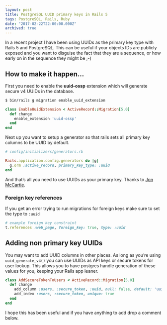 ```yaml
---
layout: post
title: PostgreSQL UUID primary keys in Rails 5
tags: PostgreSQL, Rails, Ruby
date: "2017-02-22T22:00:00.000Z"
archived: true
---
```


In a recent project I have been using UUIDs as the primary key type with Rails 5 and PostgreSQL. This can be useful if your objects IDs are publicly exposed and you want to disguise the fact that they are a sequence, or how early on in the sequence they might be ;-)

## How to make it happen...

First you need to enable the **uuid-ossp** extension which will generate secure v4 UUIDs in the database.

```sh
$ bin/rails g migration enable_uuid_extension
```

```ruby
class EnableUuidExtension < ActiveRecord::Migration[5.0]
  def change
    enable_extension 'uuid-ossp'
  end
end
```

Next up you want to setup a generator so that rails sets all primary key columns to be UUID by default.

```ruby
# config/initializers/generators.rb

Rails.application.config.generators do |g|
  g.orm :active_record, primary_key_type: :uuid
end
```

And that’s all you need to use UUIDs as your primary key. Thanks to [Jon McCartie](http://www.mccartie.com/2015/10/20/default-uuid's-in-rails.html).

### Foreign key references

If you get an error trying to run migrations for foreign keys make sure to set the type to `:uuid`

```ruby
# example foreign key constraint
t.references :web_page, foreign_key: true, type: :uuid
```

## Adding non primary key UUIDs

You may want to add UUID columns in other places. As long as you’re using `uuid_generate_v4()` you can use UUIDs as API keys or secure tokens for user lookup. This allows you to have postgres handle generation of these values for you, keeping your Rails app leaner.

```ruby
class AddSecureTokenToUsers < ActiveRecord::Migration[5.0]
  def change
    add_column :users, :secure_token, :uuid, null: false, default: 'uuid_generate_v4()'
    add_index :users, :secure_token, unique: true
  end
end
```

I hope this has been useful and if you have anything to add drop a comment below.










